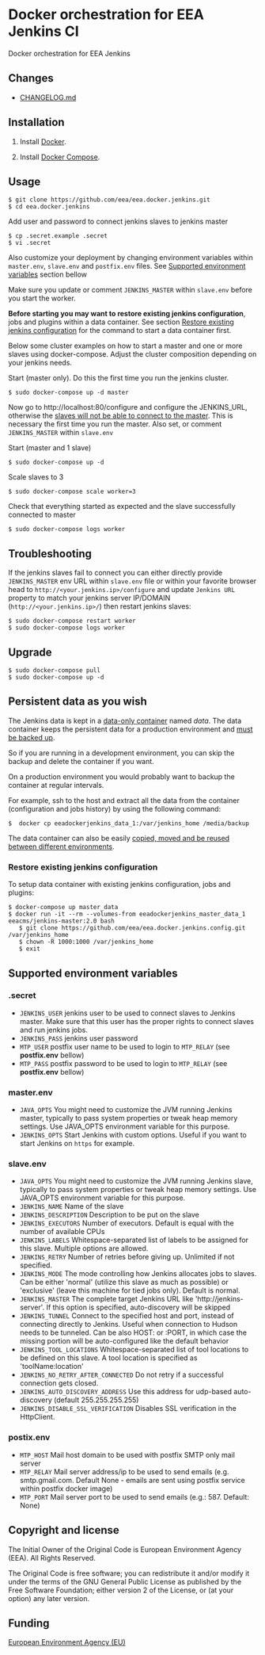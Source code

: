 # Docker orchestration for EEA Jenkins CI 

Docker orchestration for EEA Jenkins

## Changes

 - [CHANGELOG.md](https://github.com/eea/eea.docker.jenkins/blob/master/CHANGELOG.md)


## Installation

1. Install [Docker](https://www.docker.com/).

2. Install [Docker Compose](https://docs.docker.com/compose/).


## Usage

    $ git clone https://github.com/eea/eea.docker.jenkins.git
    $ cd eea.docker.jenkins
    
Add user and password to connect jenkins slaves to jenkins master

    $ cp .secret.example .secret
    $ vi .secret

Also customize your deployment by changing environment variables
within `master.env`, `slave.env` and `postfix.env` files.
See [Supported environment variables](#env) section bellow

Make sure you update or comment `JENKINS_MASTER` within `slave.env` before you
start the worker.

**Before starting you may want to restore existing jenkins configuration**,
jobs and plugins within a data container. See section [Restore existing jenkins configuration](#restore)
for the command to start a data container first.

Below some cluster examples on how to start a master and one or more slaves using docker-compose.
Adjust the cluster composition depending on your jenkins needs.

Start (master only). Do this the first time you run the jenkins cluster.

    $ sudo docker-compose up -d master

Now go to http://localhost:80/configure and configure the JENKINS_URL,
otherwise the [slaves will not be able to connect to the master](https://wiki.jenkins-ci.org/pages/viewpage.action?pageId=60915879).
This is necessary the first time you run the master. Also set, or comment `JENKINS_MASTER` within `slave.env`

Start (master and 1 slave)

    $ sudo docker-compose up -d

Scale slaves to 3

    $ sudo docker-compose scale worker=3

Check that everything started as expected and the slave successfully connected to master

    $ sudo docker-compose logs worker

## Troubleshooting

If the jenkins slaves fail to connect you can either directly provide
`JENKINS_MASTER` env URL within `slave.env` file or within your favorite
browser head to `http://<your.jenkins.ip>/configure` and update
`Jenkins URL` property to match your jenkins server IP/DOMAIN (`http://<your.jenkins.ip>/`)
then restart jenkins slaves:

    $ sudo docker-compose restart worker
    $ sudo docker-compose logs worker


## Upgrade

    $ sudo docker-compose pull
    $ sudo docker-compose up -d

## Persistent data as you wish ##
The Jenkins data is kept in a
[data-only container](https://medium.com/@ramangupta/why-docker-data-containers-are-good-589b3c6c749e)
named *data*. The data container keeps the persistent data for a production environment and
[must be backed up](https://github.com/paimpozhil/docker-volume-backup).

So if you are running in a development environment, you can skip the backup and delete
the container if you want.

On a production environment you would probably want to backup the container at regular intervals.

For example, ssh to the host and extract all the data from the container (configuration and jobs history) by using the following command:

    $  docker cp eeadockerjenkins_data_1:/var/jenkins_home /media/backup

The data container can also be easily [copied, moved and be reused between different environments](https://docs.docker.com/userguide/dockervolumes/#backup-restore-or-migrate-data-volumes).

<a name="restore"></a>
### Restore existing jenkins configuration

To setup data container with existing jenkins configuration, jobs and plugins:

    $ docker-compose up master_data
    $ docker run -it --rm --volumes-from eeadockerjenkins_master_data_1 eeacms/jenkins-master:2.0 bash
       $ git clone https://github.com/eea/eea.docker.jenkins.config.git /var/jenkins_home
       $ chown -R 1000:1000 /var/jenkins_home
       $ exit


<a name="env"></a>
## Supported environment variables


### .secret ###

* `JENKINS_USER` jenkins user to be used to connect slaves to Jenkins master. Make sure that this user has the proper rights to connect slaves and run jenkins jobs.
* `JENKINS_PASS` jenkins user password
* `MTP_USER` postfix user name to be used to login to `MTP_RELAY` (see **postfix.env** bellow)
* `MTP_PASS` postfix password to be used to login to `MTP_RELAY` (see **postfix.env** bellow)

### master.env ###

* `JAVA_OPTS` You might need to customize the JVM running Jenkins master, typically to pass system properties or tweak heap memory settings. Use JAVA_OPTS environment variable for this purpose.
* `JENKINS_OPTS` Start Jenkins with custom options. Useful if you want to start Jenkins on `https` for example.

### slave.env ###

* `JAVA_OPTS` You might need to customize the JVM running Jenkins slave, typically to pass system properties or tweak heap memory settings. Use JAVA_OPTS environment variable for this purpose.
* `JENKINS_NAME` Name of the slave
* `JENKINS_DESCRIPTION` Description to be put on the slave
* `JENKINS_EXECUTORS` Number of executors. Default is equal with the number of available CPUs
* `JENKINS_LABELS` Whitespace-separated list of labels to be assigned for this slave. Multiple options are allowed.
* `JENKINS_RETRY` Number of retries before giving up. Unlimited if not specified.
* `JENKINS_MODE` The mode controlling how Jenkins allocates jobs to slaves. Can be either 'normal' (utilize this slave as much as possible) or 'exclusive' (leave this machine for tied jobs only). Default is normal.
* `JENKINS_MASTER` The complete target Jenkins URL like 'http://jenkins-server'. If this option is specified, auto-discovery will be skipped
* `JENKINS_TUNNEL` Connect to the specified host and port, instead of connecting directly to Jenkins. Useful when connection to Hudson needs to be tunneled. Can be also HOST: or :PORT, in which case the missing portion will be auto-configured like the default behavior
* `JENKINS_TOOL_LOCATIONS` Whitespace-separated list of tool locations to be defined on this slave. A tool location is specified as 'toolName:location'
* `JENKINS_NO_RETRY_AFTER_CONNECTED` Do not retry if a successful connection gets closed.
* `JENKINS_AUTO_DISCOVERY_ADDRESS` Use this address for udp-based auto-discovery (default 255.255.255.255)
* `JENKINS_DISABLE_SSL_VERIFICATION` Disables SSL verification in the HttpClient.

### postix.env ###

* `MTP_HOST` Mail host domain to be used with postfix SMTP only mail server
* `MTP_RELAY` Mail server address/ip to be used to send emails (e.g. smtp.gmail.com. Default None - emails are sent using postfix service within postfix docker image)
* `MTP_PORT` Mail server port to be used to send emails (e.g.: 587. Default: None)


## Copyright and license

The Initial Owner of the Original Code is European Environment Agency (EEA).
All Rights Reserved.

The Original Code is free software;
you can redistribute it and/or modify it under the terms of the GNU
General Public License as published by the Free Software Foundation;
either version 2 of the License, or (at your option) any later
version.


## Funding

[European Environment Agency (EU)](http://eea.europa.eu)
